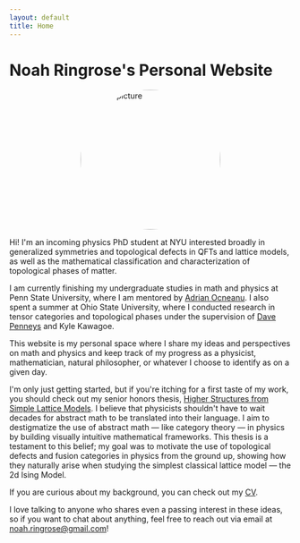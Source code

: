 ```yaml
---
layout: default
title: Home
---
```

# Noah Ringrose's Personal Website

<img src="/assets/IMG_1283.png" alt="Profile picture" style="width:250px; border-radius: 50%; display:block; margin:auto;">

Hi! I'm an incoming physics PhD student at NYU interested broadly in generalized symmetries and topological defects in QFTs and lattice models, as well as the mathematical classification and characterization of topological phases of matter. 

I am currently finishing my undergraduate studies in math and physics at Penn State University, where I am mentored by [Adrian Ocneanu](https://mathpicture.fas.harvard.edu/hrt-course). I also spent a summer at Ohio State University, where I conducted research in tensor categories and topological phases under the supervision of [Dave Penneys](https://people.math.osu.edu/penneys.2/) and Kyle Kawagoe.

This website is my personal space where I share my ideas and perspectives on math and physics and keep track of my progress as a physicist, mathematician, natural philosopher, or whatever I choose to identify as on a given day.  

I'm only just getting started, but if you're itching for a first taste of my work, you should check out my senior honors thesis, [Higher Structures from Simple Lattice Models](/assets/honorsthesis.pdf). I believe that physicists shouldn't have to wait decades for abstract math to be translated into their language. I aim to destigmatize the use of abstract math — like category theory — in physics by building visually intuitive mathematical frameworks. This thesis is a testament to this belief; my goal was to motivate the use of topological defects and fusion categories in physics from the ground up, showing how they naturally arise when studying the simplest classical lattice model — the 2d Ising Model. 

If you are curious about my background, you can check out my [CV](/assets/cv.pdf).

I love talking to anyone who shares even a passing interest in these ideas, so if you want to chat about anything, feel free to reach out via email at noah.ringrose@gmail.com!
<!-- trigger rebuild -->
